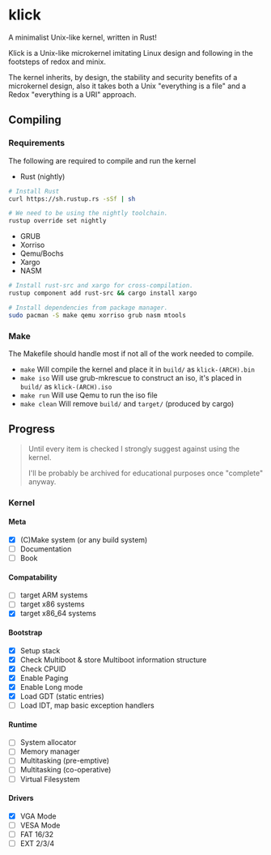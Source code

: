 # klick

A minimalist Unix-like kernel, written in Rust!

Klick is a Unix-like microkernel imitating Linux design and following in the footsteps of redox and minix.

The kernel inherits, by design, the stability and security benefits of a microkernel design, 
also it takes both a Unix "everything is a file" and a Redox "everything is a URI" approach.

## Compiling

### Requirements

The following are required to compile and run the kernel

 - Rust (nightly)

```bash
# Install Rust
curl https://sh.rustup.rs -sSf | sh

# We need to be using the nightly toolchain.
rustup override set nightly
```

 - GRUB
 - Xorriso
 - Qemu/Bochs
 - Xargo
 - NASM

```bash
# Install rust-src and xargo for cross-compilation.
rustup component add rust-src && cargo install xargo

# Install dependencies from package manager.
sudo pacman -S make qemu xorriso grub nasm mtools
```

### Make

The Makefile should handle most if not all of the work needed to compile.

 - `make` Will compile the kernel and place it in `build/` as `klick-(ARCH).bin`
 - `make iso` Will use grub-mkrescue to construct an iso, it's placed in `build/` as `klick-(ARCH).iso`
 - `make run` Will use Qemu to run the iso file
 - `make clean` Will remove `build/` and `target/` (produced by cargo)

## Progress

> Until every item is checked I strongly suggest against using the kernel.
>
> I'll be probably be archived for educational purposes once "complete" anyway.


### Kernel

#### Meta

 - [x] \(C\)Make system (or any build system)
 - [ ] Documentation
 - [ ] Book

#### Compatability

 - [ ] target ARM systems
 - [ ] target x86 systems
 - [x] target x86_64 systems

#### Bootstrap

 - [x] Setup stack
 - [x] Check Multiboot & store Multiboot information structure
 - [x] Check CPUID
 - [x] Enable Paging
 - [x] Enable Long mode
 - [x] Load GDT (static entries)
 - [ ] Load IDT, map basic exception handlers

#### Runtime

 - [ ] System allocator
 - [ ] Memory manager
 - [ ] Multitasking (pre-emptive)
 - [ ] Multitasking (co-operative)
 - [ ] Virtual Filesystem

#### Drivers

 - [x] VGA Mode
 - [ ] VESA Mode
 - [ ] FAT 16/32
 - [ ] EXT 2/3/4
